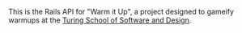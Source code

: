 This is the Rails API for "Warm it Up", a project designed to gameify warmups at the [Turing School of Software and Design](http://turing.io).
